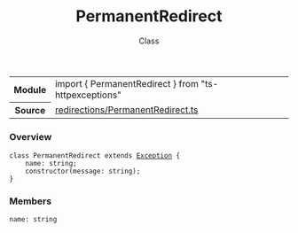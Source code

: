 <header class="symbol-info-header">    <h1 id="permanentredirect">PermanentRedirect</h1>    <label class="symbol-info-type-label class">Class</label>      </header>
<section class="symbol-info">      <table class="is-full-width">        <tbody>        <tr>          <th>Module</th>          <td>            <div class="lang-typescript">                <span class="token keyword">import</span> { PermanentRedirect }                 <span class="token keyword">from</span>                 <span class="token string">"ts-httpexceptions"</span>                            </div>          </td>        </tr>        <tr>          <th>Source</th>          <td>            <a href="https://romakita.github.io/ts-httpexceptions/blob/v3.1.1/src/redirections/PermanentRedirect.ts#L0-L0">                redirections/PermanentRedirect.ts            </a>        </td>        </tr>                </tbody>      </table>    </section>

### Overview

<pre><code class="typescript-lang"><span class="token keyword">class</span> PermanentRedirect <span class="token keyword">extends</span> <a href="#api/common/core/exception"><span class="token">Exception</span></a> <span class="token punctuation">{</span>
    name<span class="token punctuation">:</span> <span class="token keyword">string</span><span class="token punctuation">;</span>
    <span class="token keyword">constructor</span><span class="token punctuation">(</span>message<span class="token punctuation">:</span> <span class="token keyword">string</span><span class="token punctuation">)</span><span class="token punctuation">;</span>
<span class="token punctuation">}</span></code></pre>

### Members

<div class="method-overview"><pre><code class="typescript-lang">name<span class="token punctuation">:</span> <span class="token keyword">string</span></code></pre></div>
